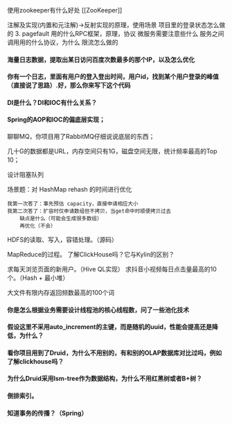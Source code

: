 使用zookeeper有什么好处
[[ZooKeeper]]

注解及实现(内置和元注解)->反射实现的原理，使用场景
项目里的登录状态怎么做的
3. pagefault
用的什么RPC框架，原理，协议 
 微服务需要注意些什么 
 服务之间调用用的什么协议，为什么 
 限流怎么做的
 
#### 海量日志数据，提取出某日访问百度次数最多的那个IP，以及怎么优化 

#### 你有一个日志，里面有用户的登入登出时间，用户id，找到某个用户登录的峰值（直接说了思路）.好，那么你来写下这个代码 

#### DI是什么？DI和IOC有什么关系？

#### Spring的AOP和IOC的偏底层实现； 
聊聊MQ，你项目用了RabbitMQ仔细说说底层的东西； 

几十G的数据都是URL，内存空间只有1G，磁盘空间无限，统计频率最高的Top 10； 

设计阻塞队列



场景题：对 HashMap rehash 的时间进行优化

    我第一次答了：事先预估 capacity，直接申请相应大小
    我第二次答了：扩容时仅申请数组但不拷贝，当get命中时顺便拷贝过去
        缺点是什么（可能会生成很多数组）
        再优化（不会）
HDFS的读取、写入，容错处理。（源码）

MapReduce的过程。
了解ClickHouse吗？它与Kylin的区别？


求每天浏览页面的新用户。（Hive QL实现）
求抖音小视频每日点击量最高的10个。（Hash + 最小堆）

大文件有限内存返回频数最高的100个词

####  你是怎么根据业务需要设计线程池的核心线程数，问了一些池化技术

#### 假设这里不采用auto_increment的主键，而是随机的uuid，性能会提高还是降低，为什么？

#### 看你项目用到了Druid，为什么不用别的，有和别的OLAP数据库对比过吗，例如了解clickhouse吗？


#### 为什么Druid采用lsm-tree作为数据结构，为什么不用红黑树或者B+树？

#### 倒排索引。

#### 知道事务的传播？（Spring）